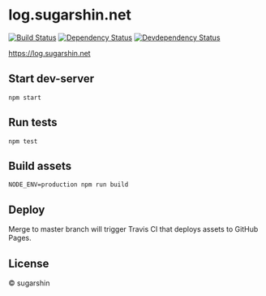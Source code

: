 # log.sugarshin.net

[![Build Status][travis-image]][travis-url]
[![Dependency Status][david-image]][david-url]
[![Devdependency Status][david-dev-image]][david-dev-url]

https://log.sugarshin.net

## Start dev-server

```
npm start
```

## Run tests

```
npm test
```

## Build assets

```
NODE_ENV=production npm run build
```

## Deploy

Merge to master branch will trigger Travis CI that deploys assets to GitHub Pages.

## License

© sugarshin

[travis-image]: http://img.shields.io/travis/sugarshin/log.sugarshin.net/master.svg?branch=master&style=flat-square
[travis-url]: https://travis-ci.org/sugarshin/log.sugarshin.net
[david-image]: https://david-dm.org/sugarshin/log.sugarshin.net.svg?style=flat-square
[david-url]: https://david-dm.org/sugarshin/log.sugarshin.net
[david-dev-image]: https://david-dm.org/sugarshin/log.sugarshin.net/dev-status.svg?style=flat-square
[david-dev-url]: https://david-dm.org/sugarshin/log.sugarshin.net#info=devDependencies
